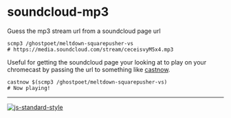 # soundcloud-mp3

Guess the mp3 stream url from a soundcloud page url

```shell
scmp3 /ghostpoet/meltdown-squarepusher-vs
# https://media.soundcloud.com/stream/ceceisvyM5x4.mp3
```

Useful for getting the soundcloud page your looking at to play on your chromecast by passing the url to something like [castnow](https://github.com/xat/castnow).

```shell
castnow $(scmp3 /ghostpoet/meltdown-squarepusher-vs)
# Now playing!
```

---

[![js-standard-style](https://cdn.rawgit.com/feross/standard/master/badge.svg)](https://github.com/feross/standard)
